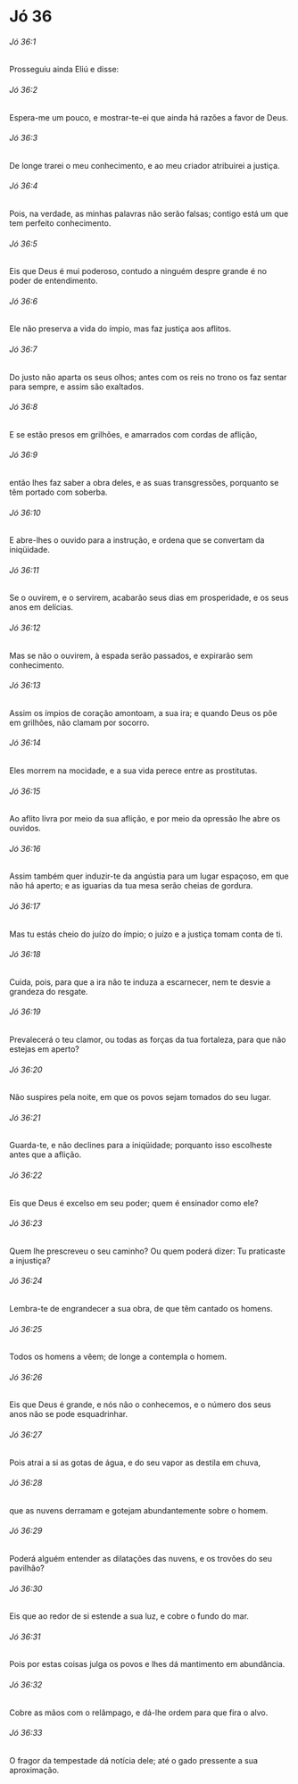# Jó 36

###### Jó 36:1

Prosseguiu ainda Eliú e disse:

###### Jó 36:2

Espera-me um pouco, e mostrar-te-ei que ainda há razões a favor de Deus.

###### Jó 36:3

De longe trarei o meu conhecimento, e ao meu criador atribuirei a justiça.

###### Jó 36:4

Pois, na verdade, as minhas palavras não serão falsas; contigo está um que tem perfeito conhecimento.

###### Jó 36:5

Eis que Deus é mui poderoso, contudo a ninguém despre grande é no poder de entendimento.

###### Jó 36:6

Ele não preserva a vida do ímpio, mas faz justiça aos aflitos.

###### Jó 36:7

Do justo não aparta os seus olhos; antes com os reis no trono os faz sentar para sempre, e assim são exaltados.

###### Jó 36:8

E se estão presos em grilhões, e amarrados com cordas de aflição,

###### Jó 36:9

então lhes faz saber a obra deles, e as suas transgressões, porquanto se têm portado com soberba.

###### Jó 36:10

E abre-lhes o ouvido para a instrução, e ordena que se convertam da iniqüidade.

###### Jó 36:11

Se o ouvirem, e o servirem, acabarão seus dias em prosperidade, e os seus anos em delícias.

###### Jó 36:12

Mas se não o ouvirem, à espada serão passados, e expirarão sem conhecimento.

###### Jó 36:13

Assim os ímpios de coração amontoam, a sua ira; e quando Deus os põe em grilhões, não clamam por socorro.

###### Jó 36:14

Eles morrem na mocidade, e a sua vida perece entre as prostitutas.

###### Jó 36:15

Ao aflito livra por meio da sua aflição, e por meio da opressão lhe abre os ouvidos.

###### Jó 36:16

Assim também quer induzir-te da angústia para um lugar espaçoso, em que não há aperto; e as iguarias da tua mesa serão cheias de gordura.

###### Jó 36:17

Mas tu estás cheio do juízo do ímpio; o juízo e a justiça tomam conta de ti.

###### Jó 36:18

Cuida, pois, para que a ira não te induza a escarnecer, nem te desvie a grandeza do resgate.

###### Jó 36:19

Prevalecerá o teu clamor, ou todas as forças da tua fortaleza, para que não estejas em aperto?

###### Jó 36:20

Não suspires pela noite, em que os povos sejam tomados do seu lugar.

###### Jó 36:21

Guarda-te, e não declines para a iniqüidade; porquanto isso escolheste antes que a aflição.

###### Jó 36:22

Eis que Deus é excelso em seu poder; quem é ensinador como ele?

###### Jó 36:23

Quem lhe prescreveu o seu caminho? Ou quem poderá dizer: Tu praticaste a injustiça?

###### Jó 36:24

Lembra-te de engrandecer a sua obra, de que têm cantado os homens.

###### Jó 36:25

Todos os homens a vêem; de longe a contempla o homem.

###### Jó 36:26

Eis que Deus é grande, e nós não o conhecemos, e o número dos seus anos não se pode esquadrinhar.

###### Jó 36:27

Pois atrai a si as gotas de água, e do seu vapor as destila em chuva,

###### Jó 36:28

que as nuvens derramam e gotejam abundantemente sobre o homem.

###### Jó 36:29

Poderá alguém entender as dilatações das nuvens, e os trovões do seu pavilhão?

###### Jó 36:30

Eis que ao redor de si estende a sua luz, e cobre o fundo do mar.

###### Jó 36:31

Pois por estas coisas julga os povos e lhes dá mantimento em abundância.

###### Jó 36:32

Cobre as mãos com o relâmpago, e dá-lhe ordem para que fira o alvo.

###### Jó 36:33

O fragor da tempestade dá notícia dele; até o gado pressente a sua aproximação.


